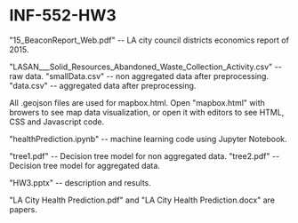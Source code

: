 # INF-552-HW3

"15_BeaconReport_Web.pdf" -- LA city council districts economics report of 2015.

"LASAN___Solid_Resources_Abandoned_Waste_Collection_Activity.csv" -- raw data.
"smallData.csv" -- non aggregated data after preprocessing.
"data.csv" -- aggregated data after preprocessing.

All .geojson files are used for mapbox.html.
Open "mapbox.html" with browers to see map data visualization, or open it with editors to see HTML, CSS and Javascript code.

"healthPrediction.ipynb" -- machine learning code using Jupyter Notebook.

"tree1.pdf" -- Decision tree model for non aggregated data.
"tree2.pdf" -- Decision tree model for aggregated data.

"HW3.pptx" -- description and results.

"LA City Health Prediction.pdf" and "LA City Health Prediction.docx" are papers.
